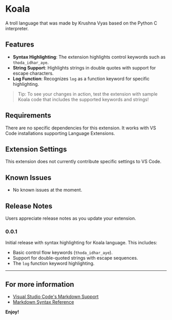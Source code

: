 # Koala

A troll language that was made by Krushna Vyas based on the Python C interpreter.

## Features

- **Syntax Highlighting**: The extension highlights control keywords such as `thoda_idhar_aye`.
- **String Support**: Highlights strings in double quotes with support for escape characters.
- **Log Function**: Recognizes `log` as a function keyword for specific highlighting.

> Tip: To see your changes in action, test the extension with sample Koala code that includes the supported keywords and strings!

## Requirements

There are no specific dependencies for this extension. It works with VS Code installations supporting Language Extensions.

## Extension Settings

This extension does not currently contribute specific settings to VS Code.

## Known Issues

- No known issues at the moment.

## Release Notes

Users appreciate release notes as you update your extension.

### 0.0.1

Initial release with syntax highlighting for Koala language. This includes:
- Basic control flow keywords (`thoda_idhar_aye`).
- Support for double-quoted strings with escape sequences.
- The `log` function keyword highlighting.
---

## For more information

* [Visual Studio Code's Markdown Support](http://code.visualstudio.com/docs/languages/markdown)
* [Markdown Syntax Reference](https://help.github.com/articles/markdown-basics/)

**Enjoy!**